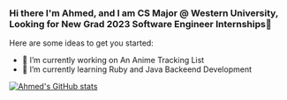 ### Hi there I'm Ahmed, and I am CS Major @ Western University, Looking for New Grad 2023 Software Engineer Internships👋



Here are some ideas to get you started:

- 🔭 I’m currently working on An Anime Tracking List
- 🌱 I’m currently learning Ruby and Java Backeend Development


[![Ahmed's GitHub stats](https://github-readme-stats.vercel.app/api?username=ahmedmo7&count_private=true)](https://github.com/ahmedmo7/github-readme-stats)

